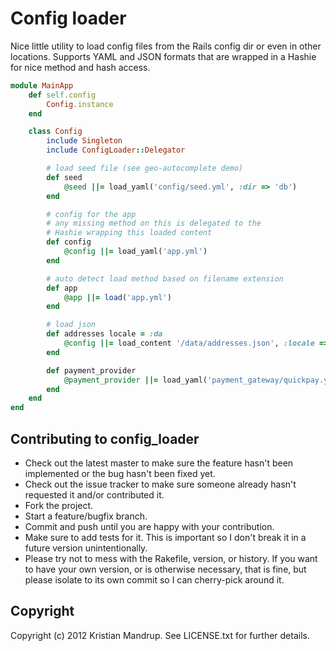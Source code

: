 # Config loader

Nice little utility to load config files from the Rails config dir or even in other locations. Supports YAML and JSON formats that are wrapped in a Hashie for nice method and hash access.

```ruby
module MainApp
	def self.config
		Config.instance
	end

	class Config
		include Singleton
		include ConfigLoader::Delegator

		# load seed file (see geo-autocomplete demo)
		def seed
			@seed ||= load_yaml('config/seed.yml', :dir => 'db')
		end

		# config for the app
		# any missing method on this is delegated to the 
		# Hashie wrapping this loaded content
		def config
			@config ||= load_yaml('app.yml')
		end

		# auto detect load method based on filename extension
		def app
			@app ||= load('app.yml')
		end

		# load json
		def addresses locale = :da
			@config ||= load_content '/data/addresses.json', :locale => get_locale(locale)
		end

		def payment_provider
			@payment_provider ||= load_yaml('payment_gateway/quickpay.yml')
		end
	end
end
```

## Contributing to config_loader
 
* Check out the latest master to make sure the feature hasn't been implemented or the bug hasn't been fixed yet.
* Check out the issue tracker to make sure someone already hasn't requested it and/or contributed it.
* Fork the project.
* Start a feature/bugfix branch.
* Commit and push until you are happy with your contribution.
* Make sure to add tests for it. This is important so I don't break it in a future version unintentionally.
* Please try not to mess with the Rakefile, version, or history. If you want to have your own version, or is otherwise necessary, that is fine, but please isolate to its own commit so I can cherry-pick around it.

## Copyright

Copyright (c) 2012 Kristian Mandrup. See LICENSE.txt for
further details.

